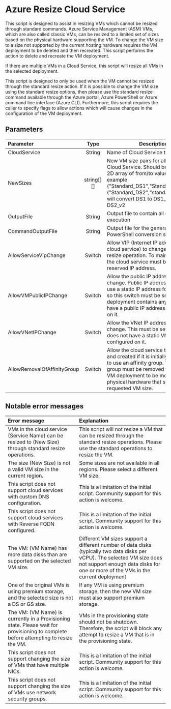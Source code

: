 # Azure Resize Cloud Service

This script is designed to assist in resizing VMs which cannot be resized through standard commands. Azure Service Management (ASM) VMs, which are also called classic VMs, can be resized to a limited set of sizes based on the physical hardware supporting the VM. To change the VM size to a size not supported by the current hosting hardware requires the VM deployment to be deleted and then recreated. This script performs the action to delete and recreate the VM deployment.

If there are multiple VMs in a Cloud Service, this script will resize all VMs in the selected deployment.

This script is designed to only be used when the VM cannot be resized through the standard resize action. If it is possible to change the VM size using the standard resize options, then please use the standard resize command available through the Azure portal, Azure PowerShell or Azure command line interface (Azure CLI). Furthermore, this script requires the caller to specify flags to allow actions which will cause changes in the configuration of the VM deployment.

## Parameters

| Parameter	| Type | Description |
|:----- | :------: | ------ |
CloudService | String	| Name of Cloud Service to be resized
NewSizes	| string[][] | New VM size pairs for all VMs in the Cloud Service. Should be a PowerShell 2D array of from/to values. For example ("Standard_DS1","Standard_DS1_v2"),("Standard_DS2","standard_ds2_v2") will convert DS1 to DS1_v2 and DS2 to DS2_v2
OutputFile | String | Output file to contain all details of the execution
CommandOutputFile | String | Output file for the generated PowerShell conversion scripts
AllowServiceVipChange	| Switch | Allow VIP (Internet IP address for cloud service) to change through the resize operation. To maintain the VIP the cloud service must be using a reserved IP address.
AllowVMPublicIPChange | Switch | Allow the public IP address of a VM to change. Public IP addresses cannot use a static IP address for classic VMs so this switch must be set if the deployment contains any VMs that have a public IP address configured on it.
AllowVNetIPChange | Switch | Allow the VNet IP address of VMs to change. This must be set if any VM does not have a static VNet IP address configured on it.
AllowRemovalOfAffinityGroup | Switch | Allow the cloud service to be deleted and created if it is initially configured to use an affinity group. The affinity group must be removed to enable the VM deployment to be moved to new physical hardware that supports the requested VM size.


## Notable error messages
Error message	| Explanation
:----- | :------
VMs in the cloud service (Service Name) can be resized to (New Size) through standard resize operations. |This script will not resize a VM that can be resized through the standard resize operations. Please use the standard operations to resize the VM.
The size (New Size) is not a valid VM size in the current region. |Some sizes are not available in all regions. Please select a different VM size.
This script does not support cloud services with custom DNS configuration. | This is a limitation of the initial script. Community support for this action is welcome.
This script does not support cloud services with Reverse FQDN configured. |	This is a limitation of the initial script. Community support for this action is welcome.
The VM: (VM Name) has more data disks than are supported on the selected VM size. | Different VM sizes support a different number of data disks (typically two data disks per vCPU). The selected VM size does not support enough data disks for one or more of the VMs in the current deployment
One of the original VMs is using premium storage, and the selected size is not a DS or GS size. | If any VM is using premium storage, then the new VM size must also support premium storage.
The VM: (VM Name) is currently in a Provisioning state. Please wait for provisioning to complete before attempting to resize the VM. |	VMs in the provisioning state should not be shutdown. Therefore, the script will block any attempt to resize a VM that is in the provisioning state.
This script does not support changing the size of VMs that have multiple NICs. | This is a limitation of the initial script. Community support for this action is welcome.
This script does not support changing the size of VMs use network security groups. | This is a limitation of the initial script. Community support for this action is welcome.
